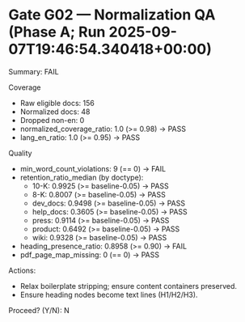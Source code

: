 # Gate G02 — Normalization QA (Phase A; Run 2025-09-07T19:46:54.340418+00:00)
Summary: FAIL

Coverage
- Raw eligible docs: 156
- Normalized docs: 48
- Dropped non-en: 0
- normalized_coverage_ratio: 1.0 (>= 0.98) -> PASS
- lang_en_ratio: 1.0 (>= 0.95) -> PASS

Quality
- min_word_count_violations: 9 (== 0) -> FAIL
- retention_ratio_median (by doctype): 
  - 10-K: 0.9925 (>= baseline-0.05) -> PASS
  - 8-K: 0.8007 (>= baseline-0.05) -> PASS
  - dev_docs: 0.9498 (>= baseline-0.05) -> PASS
  - help_docs: 0.3605 (>= baseline-0.05) -> PASS
  - press: 0.9114 (>= baseline-0.05) -> PASS
  - product: 0.6492 (>= baseline-0.05) -> PASS
  - wiki: 0.9328 (>= baseline-0.05) -> PASS
- heading_presence_ratio: 0.8958 (>= 0.90) -> FAIL
- pdf_page_map_missing: 0 (== 0) -> PASS

Actions:
- Relax boilerplate stripping; ensure content containers preserved.
- Ensure heading nodes become text lines (H1/H2/H3).

Proceed? (Y/N): N
